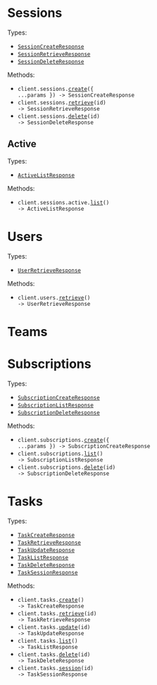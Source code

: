 # Sessions

Types:

- <code><a href="./src/resources/sessions/sessions.ts">SessionCreateResponse</a></code>
- <code><a href="./src/resources/sessions/sessions.ts">SessionRetrieveResponse</a></code>
- <code><a href="./src/resources/sessions/sessions.ts">SessionDeleteResponse</a></code>

Methods:

- <code title="post /sessions">client.sessions.<a href="./src/resources/sessions/sessions.ts">create</a>({ ...params }) -> SessionCreateResponse</code>
- <code title="get /sessions/{id}">client.sessions.<a href="./src/resources/sessions/sessions.ts">retrieve</a>(id) -> SessionRetrieveResponse</code>
- <code title="delete /sessions/{id}">client.sessions.<a href="./src/resources/sessions/sessions.ts">delete</a>(id) -> SessionDeleteResponse</code>

## Active

Types:

- <code><a href="./src/resources/sessions/active.ts">ActiveListResponse</a></code>

Methods:

- <code title="get /sessions/active">client.sessions.active.<a href="./src/resources/sessions/active.ts">list</a>() -> ActiveListResponse</code>

# Users

Types:

- <code><a href="./src/resources/users.ts">UserRetrieveResponse</a></code>

Methods:

- <code title="get /users/@me">client.users.<a href="./src/resources/users.ts">retrieve</a>() -> UserRetrieveResponse</code>

# Teams

# Subscriptions

Types:

- <code><a href="./src/resources/subscriptions.ts">SubscriptionCreateResponse</a></code>
- <code><a href="./src/resources/subscriptions.ts">SubscriptionListResponse</a></code>
- <code><a href="./src/resources/subscriptions.ts">SubscriptionDeleteResponse</a></code>

Methods:

- <code title="post /subscriptions">client.subscriptions.<a href="./src/resources/subscriptions.ts">create</a>({ ...params }) -> SubscriptionCreateResponse</code>
- <code title="get /subscriptions">client.subscriptions.<a href="./src/resources/subscriptions.ts">list</a>() -> SubscriptionListResponse</code>
- <code title="delete /subscriptions/{id}">client.subscriptions.<a href="./src/resources/subscriptions.ts">delete</a>(id) -> SubscriptionDeleteResponse</code>

# Tasks

Types:

- <code><a href="./src/resources/tasks.ts">TaskCreateResponse</a></code>
- <code><a href="./src/resources/tasks.ts">TaskRetrieveResponse</a></code>
- <code><a href="./src/resources/tasks.ts">TaskUpdateResponse</a></code>
- <code><a href="./src/resources/tasks.ts">TaskListResponse</a></code>
- <code><a href="./src/resources/tasks.ts">TaskDeleteResponse</a></code>
- <code><a href="./src/resources/tasks.ts">TaskSessionResponse</a></code>

Methods:

- <code title="post /tasks">client.tasks.<a href="./src/resources/tasks.ts">create</a>() -> TaskCreateResponse</code>
- <code title="get /tasks/{id}">client.tasks.<a href="./src/resources/tasks.ts">retrieve</a>(id) -> TaskRetrieveResponse</code>
- <code title="put /tasks/{id}">client.tasks.<a href="./src/resources/tasks.ts">update</a>(id) -> TaskUpdateResponse</code>
- <code title="get /tasks">client.tasks.<a href="./src/resources/tasks.ts">list</a>() -> TaskListResponse</code>
- <code title="delete /tasks/{id}">client.tasks.<a href="./src/resources/tasks.ts">delete</a>(id) -> TaskDeleteResponse</code>
- <code title="get /tasks/{id}/session">client.tasks.<a href="./src/resources/tasks.ts">session</a>(id) -> TaskSessionResponse</code>
